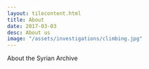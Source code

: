 ```yaml
---
layout: tilecontent.html
title: About
date: 2017-03-03
desc: About us
image: "/assets/investigations/climbing.jpg"
---
```


About the Syrian Archive
